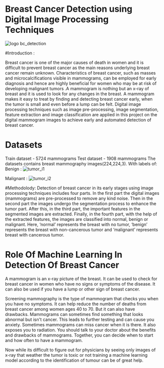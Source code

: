 # Breast Cancer Detection using Digital Image Processing Techniques

![logo bc_detection](https://user-images.githubusercontent.com/109131720/182790612-aa69d125-5913-4fcb-b28f-fd03f77869ed.jpg)

#Introduction :

Breast cancer is one of the major causes of death in women and it is difficult to prevent breast
cancer as the main reasons underlying breast cancer remain unknown. Characteristics of breast
cancer, such as masses and microcalcifications visible in mammograms, can be employed for
early diagnosis and hence are highly beneficial for women who may be at risk of developing
malignant tumors .A mammogram is nothing but an x-ray of breast and it is used to look for
any changes in the breast. A mammogram makes it easy to treat by finding and detecting breast
cancer early, when the tumor is small and even before a lump can be felt.
Digital image processing techniques such as image pre-processing, image segmentation, feature
extraction and image classification are applied in this project on the digital mammogram
images to achieve early and automated detection of breast cancer.

# Datasets
Train dataset - 5724 mammograms
Test dataset -  1908 mammograms
The datasets contains breast mammography images(224,224,3). With labels of:
Benign :
![tumor_i1](https://user-images.githubusercontent.com/109131720/185968183-ba3e9bd9-4ceb-469b-832b-4508847d9c6f.jpg)

Malignant :
![tumor_i2](https://user-images.githubusercontent.com/109131720/185968604-dad391d2-15a1-49dd-a528-a86f4f01f412.jpg)

#Methodolody:
Detection of breast cancer in its early stages using image processing techniques includes four
parts. In the first part the digital images (mammograms) are pre-processed to remove any kind
noise. Then in the second part the images undergo the segmentation process to enhance the
tumor part. After this, in the third part, the important features in the segmented images are
extracted. Finally, in the fourth part, with the help of the extracted features, the images are
classified into normal, benign or malignant. Here, ‘normal’ represents the breast with no tumor,
‘benign’ represents the breast with non-cancerous tumor and ‘malignant’ represents breast with
cancerous tumor.

# Role Of Machine Learning In Detection Of Breast Cancer
A mammogram is an x-ray picture of the breast. It can be used to check for breast cancer in women who have no signs or symptoms of the disease. It can also be used if you have a lump or other sign of breast cancer.

Screening mammography is the type of mammogram that checks you when you have no symptoms. It can help reduce the number of deaths from breast cancer among women ages 40 to 70. But it can also have drawbacks. Mammograms can sometimes find something that looks abnormal but isn't cancer. This leads to further testing and can cause you anxiety. Sometimes mammograms can miss cancer when it is there. It also exposes you to radiation. You should talk to your doctor about the benefits and drawbacks of mammograms. Together, you can decide when to start and how often to have a mammogram.

Now while its difficult to figure out for physicians by seeing only images of x-ray that weather the tumor is toxic or not training a machine learning model according to the identification of tumour can be of great help.

